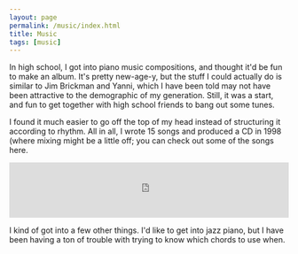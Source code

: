 ```yaml
---
layout: page
permalink: /music/index.html
title: Music
tags: [music]
---
```


In high school, I got into piano music compositions, and thought it'd be fun to make an album. It's pretty new-age-y, but the stuff I could actually do is similar to Jim Brickman and Yanni, which I have been told may not have been attractive to the demographic of my generation. Still, it was a start, and fun to get together with high school friends to bang out some tunes.

I found it much easier to go off the top of my head instead of structuring it according to rhythm. All in all, I wrote 15 songs and produced a CD in 1998 (where mixing might be a little off; you can check out some of the songs here. 

<iframe width="100%" height="100" scrolling="no" frameborder="no" src="https://w.soundcloud.com/player/?url=https%3A//api.soundcloud.com/tracks/245685441&amp;auto_play=false&amp;hide_related=false&amp;show_comments=true&amp;show_user=true&amp;show_reposts=false&amp;visual=true"></iframe>

I kind of got into a few other things. I'd like to get into jazz piano, but I have been having a ton of trouble with trying to know which chords to use when.
